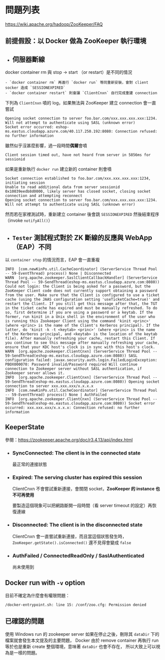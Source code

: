 問題列表
========

https://wiki.apache.org/hadoop/ZooKeeper/FAQ


## 前提假設：以 Docker 做為 ZooKeeper 執行環境


- ## 伺服器斷線

docker container rm 與 stop -> start （or restart）是不同的情況

	- `docker container rm` 再進行 `docker run` 等同重新安裝，會對 client socker 造成 `SESSIONEXPIRED`
	- `docker container restart` 則會讓 `ClientCnxn` 自行完成重建 connection

	
下列為 `ClientCnxn` 噴的 log，如果無法與 ZooKeeper 建立 connection 會一直嘗試

```
Opening socket connection to server foo.bar.com/xxx.xxx.xxx.xxx:1234. Will not attempt to authenticate using SASL (unknown error) 
Socket error occurred: eshop-ms.eastus.cloudapp.azure.com/40.117.250.192:8080: Connection refused: no further information 
```

雖然似乎沒甚麼影響，過一段時間**偶爾**會噴

```
Client session timed out, have not heard from server in 5856ms for sessionid
```


如果是重新執行 `docker run` 建立新的 container 則會噴

```
Socket connection established to foo.bar.com/xxx.xxx.xxx.xxx:1234, initiating session 
Unable to read additional data from server sessionid 0x10039eedb8d0000, likely server has closed socket, closing socket connection and attempting reconnect 
Opening socket connection to server foo.bar.com/xxx.xxx.xxx.xxx:1234. Will not attempt to authenticate using SASL (unknown error) 
```

然而若在家裡測試時，重新建立 container 後會跳 `SESSIONEXPIRED` 然後結束程序（invoke `notifyAll()`）


- ## `Tester` 測試程式對於 ZK 斷線的反應與 WebApp（EAP）不同

以 `container stop` 的情況而言，EAP 會一直重複

```
INFO  [com.newKinPo.util.CacheCoordinator] (ServerService Thread Pool -- 59-EventThread) process() None | Disconnected
WARN  [org.apache.zookeeper.SaslClientCallbackHandler] (ServerService Thread Pool -- 59-SendThread(eshop-ms.eastus.cloudapp.azure.com:8080)) Could not login: the Client is being asked for a password, but the ZooKeeper Client code does not currently support obtaining a password from the user. Make sure that the Client is configured to use a ticket cache (using the JAAS configuration setting 'useTicketCache=true)' and restart the Client. If you still get this message after that, the TGT in the ticket cache has expired and must be manually refreshed. To do so, first determine if you are using a password or a keytab. If the former, run kinit in a Unix shell in the environment of the user who is running this Zookeeper Client using the command 'kinit <princ>' (where <princ> is the name of the Client's Kerberos principal). If the latter, do 'kinit -k -t <keytab> <princ>' (where <princ> is the name of the Kerberos principal, and <keytab> is the location of the keytab file). After manually refreshing your cache, restart this Client. If you continue to see this message after manually refreshing your cache, ensure that your KDC host's clock is in sync with this host's clock.
WARN  [org.apache.zookeeper.ClientCnxn] (ServerService Thread Pool -- 59-SendThread(eshop-ms.eastus.cloudapp.azure.com:8080)) SASL configuration failed: javax.security.auth.login.FailedLoginException: PBOX000070: Password invalid/Password required Will continue connection to Zookeeper server without SASL authentication, if Zookeeper server allows it.
INFO  [org.apache.zookeeper.ClientCnxn] (ServerService Thread Pool -- 59-SendThread(eshop-ms.eastus.cloudapp.azure.com:8080)) Opening socket connection to server xxx.xxx.xxx/x.x.x.x
INFO  [com.newKinPo.util.CacheCoordinator] (ServerService Thread Pool -- 59-EventThread) process() None | AuthFailed
INFO  [org.apache.zookeeper.ClientCnxn] (ServerService Thread Pool -- 59-SendThread(eshop-ms.eastus.cloudapp.azure.com:8080)) Socket error occurred: xxx.xxx.xxx/x.x.x.x: Connection refused: no further information
```


KeeperState
-----------


參閱：https://zookeeper.apache.org/doc/r3.4.13/api/index.html

- ### SyncConnected: The client is in the connected state 
	最正常的連接狀態

- ### Expired: The serving cluster has expired this session
	ClientCnxn 不會嘗試重新連接，會關閉 socket，**ZooKeeper 的 instance 也不可再使用**
	
	要製造這個現象可以把網路斷開一段時間（看 server timeout 的設定）再恢復連線 
	
- ### Disconnected: The client is in the disconnected state
	ClientCnxn 會一直嘗試重新連接，而且當這個狀態發生時，
	`ZooKeeper.getState().isConnected()` 還不見得會變成 `false`

- ### AuthFailed / ConnectedReadOnly / SaslAuthenticated
	尚未使用到


Docker run with `-v` option
---------------------------

目前不確定為什麼會有權限問題：

```
/docker-entrypoint.sh: line 15: /conf/zoo.cfg: Permission denied
```
	

已確認的問題
-----------

使用 Windows run 的 zookeeper server 如果在停止之後，刪除其 `dataDir` 下的檔案就會發生本文提及的主要問題，
Docker 由於 remove container 再執行 run 等於也是重新 create 整個環境，意味著 `dataDir` 也會不存在，
所以大致上可以視為是一樣的問題。
